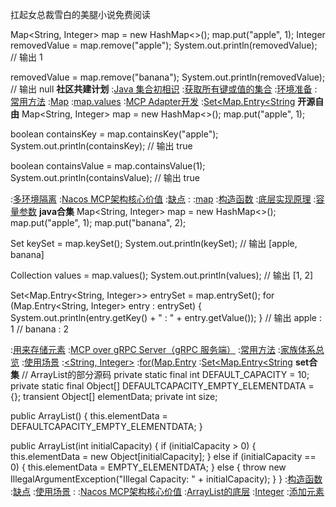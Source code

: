 扛起女总裁雪白的美腿小说免费阅读


Map<String, Integer> map = new HashMap<>();
map.put("apple", 1);
Integer removedValue = map.remove("apple");
System.out.println(removedValue);  // 输出 1

removedValue = map.remove("banana");
System.out.println(removedValue);  // 输出 null
<strong>社区共建计划</strong>
:[Java 集合初相识](https://github.com/bookmins/iu)
:[获取所有键或值的集合](https://pastebin.com/HaTKRr0s)
:[环境准备](https://pastebin.com/t9KawejM)
:[常用方法](https://rentry.org/s9no2eo9)
:[Map](https://github.com/qadny)
:[map.values](https://pastebin.com/r4G3vHGC)
:[MCP Adapter开发](https://rentry.org/py9kik69)
:[Set<Map.Entry<String](https://github.com/cjkxnpy/ays)
<strong>开源自由</strong>
Map<String, Integer> map = new HashMap<>();
map.put("apple", 1);

boolean containsKey = map.containsKey("apple");
System.out.println(containsKey);  // 输出 true

boolean containsValue = map.containsValue(1);
System.out.println(containsValue);  // 输出 true

:[多环境隔离](https://pastebin.com/NFdfRAHq)
:[Nacos MCP架构核心价值](https://pastebin.com/quf4nPjQ)
:[缺点](https://pastebin.com/TUns8wWp)
:[<Integer>](https://rentry.org/q5zfhh57)
:[map](https://rentry.org/cq6iypsk)
:[构造函数](https://pastebin.com/RrKyuqwd)
:[底层实现原理](https://rentry.org/8yobv5ac)
:[容量参数](https://rentry.org/cdbc4iyb)
<strong>java合集</strong>
Map<String, Integer> map = new HashMap<>();
map.put("apple", 1);
map.put("banana", 2);

Set<String> keySet = map.keySet();
System.out.println(keySet);  // 输出 [apple, banana]

Collection<Integer> values = map.values();
System.out.println(values);  // 输出 [1, 2]

Set<Map.Entry<String, Integer>> entrySet = map.entrySet();
for (Map.Entry<String, Integer> entry : entrySet) {
    System.out.println(entry.getKey() + " : " + entry.getValue());
}
// 输出 apple : 1
//      banana : 2

:[用来存储元素](https://pastebin.com/cNDWahF4)
:[MCP over gRPC Server（gRPC 服务端）](https://rentry.org/ibeh7d88)
:[常用方法](https://rentry.org/y64tkgc8)
:[家族体系总览](https://github.com/cjkxnpy/gey)
:[使用场景](https://pastebin.com/rJxgi7Ee)
:[<String, Integer>](https://rentry.org/f93iiv7a)
:[for(Map.Entry](https://rentry.org/bnb4ivxc)
:[Set<Map.Entry<String](https://pastebin.com/Kz8jKZUm)
<strong>set合集</strong>
// ArrayList的部分源码
private static final int DEFAULT_CAPACITY = 10;
private static final Object[] DEFAULTCAPACITY_EMPTY_ELEMENTDATA = {};
transient Object[] elementData;
private int size;

public ArrayList() {
    this.elementData = DEFAULTCAPACITY_EMPTY_ELEMENTDATA;
}

public ArrayList(int initialCapacity) {
    if (initialCapacity > 0) {
        this.elementData = new Object[initialCapacity];
    } else if (initialCapacity == 0) {
        this.elementData = EMPTY_ELEMENTDATA;
    } else {
        throw new IllegalArgumentException("Illegal Capacity: " + initialCapacity);
    }
}
:[构造函数](https://rentry.org/s9no2eo9)
:[缺点](https://github.com/hnrhfad/zdfe/issues/6)
:[使用场景](https://pastebin.com/7bWsSdXz)
:[<Integer>](https://github.com/rgnbld/xih)
:[Nacos MCP架构核心价值](https://pastebin.com/53Eva5aW)
:[ArrayList的底层](https://rentry.org/pwmfk7xv)
:[Integer](https://rentry.org/s2u7pmdc)
:[添加元素](https://pastebin.com/8rBib8tK)
